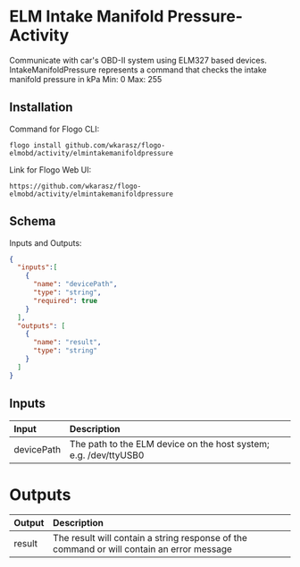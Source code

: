 # 	ELM Intake Manifold Pressure- Activity

Communicate with car's OBD-II system using ELM327 based devices.
IntakeManifoldPressure represents a command that checks the intake manifold pressure in kPa
Min: 0
Max: 255

## Installation
Command for Flogo CLI:
```console
flogo install github.com/wkarasz/flogo-elmobd/activity/elmintakemanifoldpressure
```

Link for Flogo Web UI:
```console
https://github.com/wkarasz/flogo-elmobd/activity/elmintakemanifoldpressure
```

## Schema
Inputs and Outputs:
```json
{
  "inputs":[
    {
      "name": "devicePath",
      "type": "string",
      "required": true
    }
  ],
  "outputs": [
    {
      "name": "result",
      "type": "string"
    }
  ]
}
```
## Inputs
| Input            | Description    |
|:-----------------|:---------------|
| devicePath       | The path to the ELM device on the host system; e.g. /dev/ttyUSB0 |

# Outputs
| Output           | Description    |
|:-----------------|:---------------|
| result           | The result will contain a string response of the command or will contain an error message |
